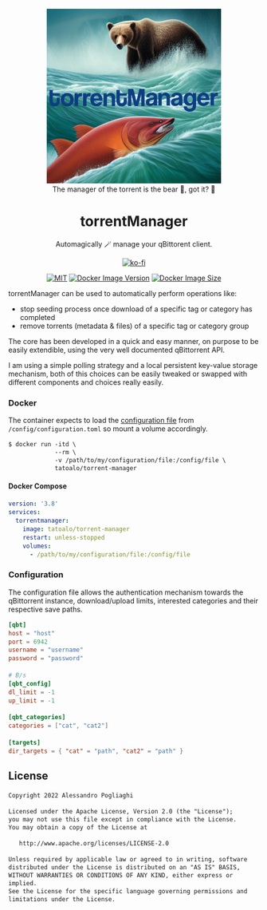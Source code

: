 <div align="center">
<figure>
  <img 
  src="./assets/logo.jpg" 
  width="350px">
  <figcaption>The manager of the torrent is the bear 🐻, got it? 🥹</figcaption>
</figure>

  # torrentManager
  
  Automagically 🪄 manage your qBittorent client.
    
  [![ko-fi](https://ko-fi.com/img/githubbutton_sm.svg)](https://ko-fi.com/F1F7ABOVF)

  [![MIT](https://img.shields.io/github/license/tatoalo/torrentManager)](https://github.com/tatoalo/torrentManager) [![Docker Image Version](https://img.shields.io/docker/v/tatoalo/torrent-manager?sort=semver)][hub] [![Docker Image Size](https://img.shields.io/docker/image-size/tatoalo/torrent-manager)][hub]

[hub]: https://hub.docker.com/r/tatoalo/torrent-manager/
</div>

torrentManager can be used to automatically perform operations like: 
* stop seeding process once download of a specific tag or category has completed
* remove torrents (metadata & files) of a specific tag or category group

The core has been developed in a quick and easy manner, on purpose to be easily extendible, using the very well documented qBittorrent API.

I am using a simple polling strategy and a local persistent key-value storage mechanism, both of this choices can be easily tweaked or swapped with different components and choices really easily.

### Docker

The container expects to load the [configuration file](#configuration) from `/config/configuration.toml` so mount a volume accordingly.

```
$ docker run -itd \
             --rm \
             -v /path/to/my/configuration/file:/config/file \
             tatoalo/torrent-manager
```

#### Docker Compose

```yaml
version: '3.8'
services:
  torrentmanager:
    image: tatoalo/torrent-manager
    restart: unless-stopped
    volumes:
      - /path/to/my/configuration/file:/config/file
```

### Configuration

The configuration file allows the authentication mechanism towards the qBittorrent instance, download/upload limits, interested categories and their respective save paths.

```toml
[qbt]
host = "host"
port = 6942
username = "username"
password = "password"

# B/s
[qbt_config]
dl_limit = -1
up_limit = -1

[qbt_categories]
categories = ["cat", "cat2"]

[targets]
dir_targets = { "cat" = "path", "cat2" = "path" }
```

## License

    Copyright 2022 Alessandro Pogliaghi

    Licensed under the Apache License, Version 2.0 (the "License");
    you may not use this file except in compliance with the License.
    You may obtain a copy of the License at

       http://www.apache.org/licenses/LICENSE-2.0

    Unless required by applicable law or agreed to in writing, software
    distributed under the License is distributed on an "AS IS" BASIS,
    WITHOUT WARRANTIES OR CONDITIONS OF ANY KIND, either express or implied.
    See the License for the specific language governing permissions and
    limitations under the License.